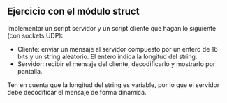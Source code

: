 ## Ejercicio con el módulo struct
Implementar un script servidor y un script cliente que hagan lo siguiente (con sockets UDP):

- Cliente: enviar un mensaje al servidor compuesto por un entero de 16 bits y un string aleatorio. El entero indica la longitud del string.
- Servidor: recibir el mensaje del cliente, decodificarlo y mostrarlo por pantalla.

Ten en cuenta que la longitud del string es variable, por lo que el servidor debe decodificar el mensaje de forma dinámica.
